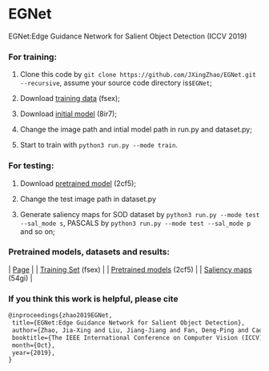 # EGNet
EGNet:Edge Guidance Network for Salient Object Detection (ICCV 2019)

### For training:
1. Clone this code by `git clone https://github.com/JXingZhao/EGNet.git --recursive`, assume your source code directory is`$EGNet`;

2. Download [training data](https://pan.baidu.com/s/1LaQoNRS8-11V7grAfFiHCg) (fsex);

3. Download [initial model](https://pan.baidu.com/s/1dD2JOY_FBSLzjp5tUPBDBQ) (8ir7); 

4. Change the image path and intial model path in run.py and dataset.py;

5. Start to train with `python3 run.py --mode train`.

### For testing:
1. Download [pretrained model](https://pan.baidu.com/s/1s35ZyGDSNVzVIeVd7Aot0Q) (2cf5);

2. Change the test image path in dataset.py 

3. Generate saliency maps for SOD dataset by `python3 run.py --mode test --sal_mode s`, PASCALS by `python3 run.py --mode test --sal_mode p` and so on;



### Pretrained models, datasets and results:
| [Page](https://mmcheng.net/jxzhao/) |
| [Training Set](https://pan.baidu.com/s/1LaQoNRS8-11V7grAfFiHCg) (fsex) |
| [Pretrained models](https://pan.baidu.com/s/1s35ZyGDSNVzVIeVd7Aot0Q) (2cf5) |
| [Saliency maps](https://pan.baidu.com/s/1M_dqPJ08oaYWge_zZnHSTQ) (54gi)  |


### If you think this work is helpful, please cite
```latex
@inproceedings{zhao2019EGNet,
 title={EGNet:Edge Guidance Network for Salient Object Detection},
 author={Zhao, Jia-Xing and Liu, Jiang-Jiang and Fan, Deng-Ping and Cao, Yang and Yang, Jufeng and Cheng, Ming-Ming},
 booktitle={The IEEE International Conference on Computer Vision (ICCV)},
 month={Oct},
 year={2019},
}
```



